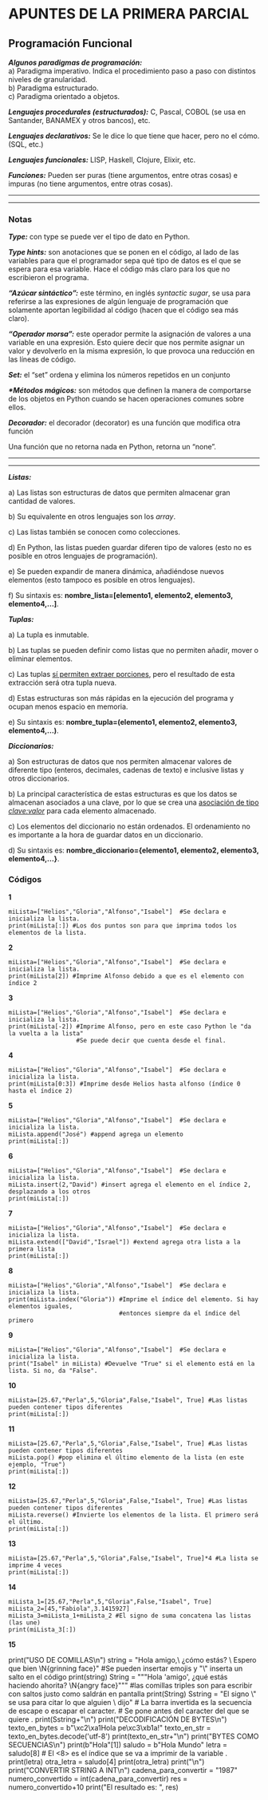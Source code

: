 # APUNTES DE LA PRIMERA PARCIAL
## Programación Funcional
***Algunos paradigmas de programación:***     
a) Paradigma imperativo. Indica el procedimiento paso a paso con distintos niveles de granularidad.  
b) Paradigma estructurado.  
c) Paradigma orientado a objetos.  
<p><em><strong>Lenguajes procedurales (estructurados):</strong></em> C, Pascal, COBOL (se usa en Santander, BANAMEX y otros bancos), etc.</p>    
<p><em><strong>Lenguajes declarativos:</strong></em> Se le dice lo que tiene que hacer, pero no el cómo. (SQL, etc.)</p>    
<p><em><strong>Lenguajes funcionales:</strong></em> LISP, Haskell, Clojure, Elixir, etc.</p>  
<p><em><strong>Funciones:</strong></em> Pueden ser puras (tiene argumentos, entre otras cosas) e impuras (no tiene argumentos, entre otras cosas).</p>  
<hr>
<hr>
<h3>Notas</h3>
<p><em><strong>Type:</strong></em> con type se puede ver el tipo de dato en Python.</p>  
<p><em><strong>Type hints:</strong></em> son anotaciones que se ponen en el código, al lado de las variables para 
que el programador sepa qué tipo de datos es el que se espera para esa variable. Hace el código más claro para los que no 
escribieron el programa.</p> 
<p><em><strong>“Azúcar sintáctico”:</strong></em> este término, en inglés <em>syntactic sugar</em>, se usa para referirse a las
expresiones de algún lenguaje de programación que solamente aportan legibilidad al código (hacen que el código
sea más claro).</p>  
<p><em><strong>“Operador morsa”:</strong></em> este operador permite la asignación de valores a una variable en una
expresión. Esto quiere decir que nos permite asignar un valor y devolverlo en la misma expresión, lo que provoca una reducción en
las líneas de código.</p>    
<p><em><strong>Set:</strong></em> el “set” ordena y elimina los números repetidos en un conjunto</p>   
<p><em><strong>*Métodos mágicos:</strong></em> son métodos que definen la manera de comportarse de los objetos en Python 
cuando se hacen operaciones comunes sobre ellos.</p>  
<p><em><strong>Decorador:</strong></em> el decorador (decorator) es una función que modifica otra función</p>  
<p>Una función que no retorna nada en Python, retorna un “none”.</p>  
<hr>
<hr>
<em><strong>Listas:</strong></em>
<p>a) Las listas son estructuras de datos que permiten almacenar gran cantidad de valores.</p>
<p>b) Su equivalente en otros lenguajes son los <em>array</em>.</p> 
<p>c) Las listas también se conocen como colecciones.</p>  
<p>d) En Python, las listas pueden guardar diferen tipo de valores (esto no es posible en otros lenguajes de programación).</p>  
<p>e) Se pueden expandir de manera dinámica, añadiéndose nuevos elementos (esto tampoco es posible en otros lenguajes).</p>
<p>f) Su sintaxis es: <strong>nombre_lista=[elemento1, elemento2, elemento3, elemento4,...]</strong>.</p> 

<em><strong>Tuplas:</strong></em>
<p>a) La tupla es inmutable.</p>  
<p>b) Las tuplas se pueden definir como listas que no permiten añadir, mover o eliminar elementos.</p>  
<p>c) Las tuplas <u>sí permiten extraer porciones</u>, pero el resultado de esta extracción será otra tupla nueva.</p>  
<p>d) Estas estructuras son más rápidas en la ejecución del programa y ocupan menos espacio en memoria.</p>  
<p>e) Su sintaxis es: <strong>nombre_tupla=(elemento1, elemento2, elemento3, elemento4,...)</strong>.</p>  

<em><strong>Diccionarios:</strong></em>
<p>a) Son estructuras de datos que nos permiten almacenar valores de diferente tipo (enteros, decimales, cadenas de
texto) e inclusive listas y otros diccionarios.</p>  
<p>b) La principal característica de estas estructuras es que los datos se almacenan asociados a una clave, por lo 
que se crea una <u>asociación de tipo <em>clave:valor</em></u> para cada elemento almacenado.</p> 
<p>c) Los elementos del diccionario no están ordenados. El ordenamiento no es importante a la hora de 
guardar datos en un diccionario.</p>
<p>d) Su sintaxis es: <strong>nombre_diccionario={elemento1, elemento2, elemento3, elemento4,...}</strong>.</p> 
<h3>Códigos</h3>
<p><strong>1</strong></p>
<code>miLista=["Helios","Gloria","Alfonso","Isabel"]  #Se declara e inicializa la lista.
print(miLista[:]) #Los dos puntos son para que imprima todos los elementos de la lista.</code>  
<p><strong>2</strong></p>
<code>miLista=["Helios","Gloria","Alfonso","Isabel"]  #Se declara e inicializa la lista.
print(miLista[2]) #Imprime Alfonso debido a que es el elemento con índice 2</code>
<p><strong>3</strong></p>
<code>miLista=["Helios","Gloria","Alfonso","Isabel"]  #Se declara e inicializa la lista.
print(miLista[-2]) #Imprime Alfonso, pero en este caso Python le "da la vuelta a la lista"
                   #Se puede decir que cuenta desde el final.</code>
<p><strong>4</strong></p>
<code>miLista=["Helios","Gloria","Alfonso","Isabel"]  #Se declara e inicializa la lista.
print(miLista[0:3]) #Imprime desde Helios hasta alfonso (índice 0 hasta el índice 2)</code>
<p><strong>5</strong></p>
<code>miLista=["Helios","Gloria","Alfonso","Isabel"]  #Se declara e inicializa la lista.
miLista.append("José") #append agrega un elemento
print(miLista[:])</code>
<p><strong>6</strong></p>
<code>miLista=["Helios","Gloria","Alfonso","Isabel"]  #Se declara e inicializa la lista.
miLista.insert(2,"David") #insert agrega el elemento en el índice 2, desplazando a los otros
print(miLista[:])</code>
<p><strong>7</strong></p>
<code>miLista=["Helios","Gloria","Alfonso","Isabel"]  #Se declara e inicializa la lista.
miLista.extend(["David","Israel"]) #extend agrega otra lista a la primera lista
print(miLista[:])</code>
<p><strong>8</strong></p>
<code>miLista=["Helios","Gloria","Alfonso","Isabel"]  #Se declara e inicializa la lista.
print(miLista.index("Gloria")) #Imprime el índice del elemento. Si hay elementos iguales,
                               #entonces siempre da el índice del primero </code>
<p><strong>9</strong></p>
<code>miLista=["Helios","Gloria","Alfonso","Isabel"]  #Se declara e inicializa la lista.
print("Isabel" in miLista) #Devuelve "True" si el elemento está en la lista. Si no, da "False".</code>
<p><strong>10</strong></p>
<code>miLista=[25.67,"Perla",5,"Gloria",False,"Isabel", True] #Las listas pueden contener tipos diferentes
print(miLista[:])</code>
<p><strong>11</strong></p>
<code>miLista=[25.67,"Perla",5,"Gloria",False,"Isabel", True] #Las listas pueden contener tipos diferentes
miLista.pop() #pop elimina el último elemento de la lista (en este ejemplo, "True")
print(miLista[:])</code>
<p><strong>12</strong></p>
<code>miLista=[25.67,"Perla",5,"Gloria",False,"Isabel", True] #Las listas pueden contener tipos diferentes
miLista.reverse() #Invierte los elementos de la lista. El primero será el último.
print(miLista[:])</code>
<p><strong>13</strong></p>
<code>miLista=[25.67,"Perla",5,"Gloria",False,"Isabel", True]*4 #La lista se imprime 4 veces
print(miLista[:])</code>
<p><strong>14</strong></p>
<code>miLista_1=[25.67,"Perla",5,"Gloria",False,"Isabel", True]
miLista_2=[45,"Fabiola",3.1415927]
miLista_3=miLista_1+miLista_2 #El signo de suma concatena las listas (las une)
print(miLista_3[:])</code>
<p><strong>15</strong></p>
<codigo>print("USO DE COMILLAS\n")
string = "Hola amigo,\
¿cómo estás? \
Espero que bien \N{grinning face}"  #Se pueden insertar emojis y "\" inserta un salto en el código
print(string)
String = """Hola 'amigo', ¿qué estás 
haciendo ahorita?
\N{angry face}"""  #las comillas triples son para escribir con saltos justo como saldrán en pantalla
print(String)
Sstring = "El signo \" se usa para citar lo que alguien \
dijo"  # La barra invertida es la secuencia de escape o escapar el caracter.
       # Se pone antes del caracter del que se quiere <escapar>.
print(Sstring+"\n")
print("DECODIFICACIÓN DE BYTES\n")
texto_en_bytes = b"\xc2\xa1Hola pe\xc3\xb1a!"
texto_en_str = texto_en_bytes.decode('utf-8')
print(texto_en_str+"\n")
print("BYTES COMO SECUENCIAS\n")
print(b"Hola"[1])
saludo = b"Hola Mundo"
letra = saludo[8]   # El <8> es el índice que se va a imprimir de la variable <saludo>.
print(letra)
otra_letra = saludo[4]
print(otra_letra)
print("\n")
print("CONVERTIR STRING A INT\n")
cadena_para_convertir = "1987"
numero_convertido = int(cadena_para_convertir)
res = numero_convertido+10
print("El resultado es: ", res)</codigo>
